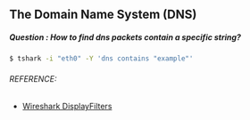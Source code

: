 ## The Domain Name System (DNS)
##### Question : How to find dns packets contain a specific string?
```bash
$ tshark -i "eth0" -Y 'dns contains "example"'
```

###### REFERENCE:

* [ Wireshark DisplayFilters](https://wiki.wireshark.org/DisplayFilters)
